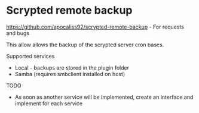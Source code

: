 # Scrypted remote backup

https://github.com/apocaliss92/scrypted-remote-backup - For requests and bugs

This allow allows the backup of the scrypted server cron bases.

Supported services
- Local - backups are stored in the plugin folder
- Samba (requires smbclient installed on host)

TODO
- As soon as another service will be implemented, create an interface and implement for each service